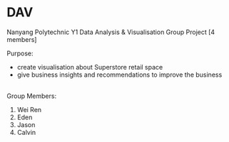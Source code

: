 # DAV
Nanyang Polytechnic Y1 Data Analysis & Visualisation Group Project [4 members]

Purpose: 
<ul>
  <li>create visualisation about Superstore retail space</li>
  <li>give business insights and recommendations to improve the business</li>
</ul>
</br>
Group Members:
<ol>
  <li>Wei Ren</li>
  <li>Eden</li>
  <li>Jason</li>
  <li>Calvin</li>
</ol>
